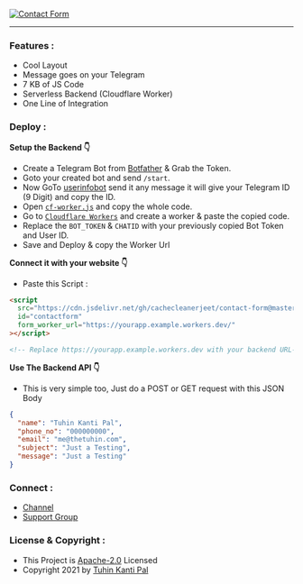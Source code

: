 [![Contact Form](https://telegra.ph/file/052787c00bcbc37cb88a0.png "Contact Form")](https://github.com/cachecleanerjeet/Contact-Form "Contact Form")

---

### Features :

- Cool Layout
- Message goes on your Telegram
- 7 KB of JS Code
- Serverless Backend (Cloudflare Worker)
- One Line of Integration

### Deploy :

**Setup the Backend 👇**

- Create a Telegram Bot from [Botfather](http://telegram.dog/botfather "Botfather") & Grab the Token.
- Goto your created bot and send <code>/start</code>.
- Now GoTo [userinfobot](http://telegram.dog/userinfobot "userinfobot") send it any message it will give your Telegram ID (9 Digit) and copy the ID.
- Open <code>[cf-worker.js](https://github.com/cachecleanerjeet/Contact-Form/blob/main/cf-worker.js "cf-worker.js")</code> and copy the whole code.
- Go to <code>[Cloudflare Workers](https://workers.cloudflare.com/ "Cloudflare Workers")</code> and create a worker & paste the copied code.
- Replace the <code>BOT_TOKEN</code> & <code>CHATID</code> with your previously copied Bot Token and User ID.
- Save and Deploy & copy the Worker Url

**Connect it with your website 👇**

- Paste this Script :

```html
<script
  src="https://cdn.jsdelivr.net/gh/cachecleanerjeet/contact-form@master/src/contact-form.min.js"
  id="contactform"
  form_worker_url="https://yourapp.example.workers.dev/"
></script>

<!-- Replace https://yourapp.example.workers.dev with your backend URL-->
```

**Use The Backend API 👇**

- This is very simple too, Just do a POST or GET request with this JSON Body

```JSON
{
  "name": "Tuhin Kanti Pal",
  "phone_no": "000000000",
  "email": "me@thetuhin.com",
  "subject": "Just a Testing",
  "message": "Just a Testing"
}
```

### Connect :

- [Channel](https://telegram.dog/tprojects)
- [Support Group](https://telegram.dog/t_projects)

### License & Copyright :

- This Project is [Apache-2.0](https://github.com/cachecleanerjeet/Contact-Form/blob/main/LICENSE) Licensed
- Copyright 2021 by [Tuhin Kanti Pal](https://github.com/cachecleanerjeet)
